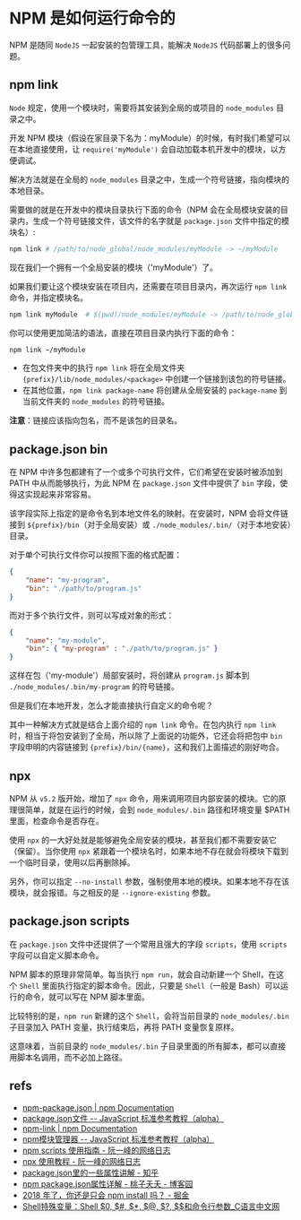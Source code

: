 # NPM 是如何运行命令的

NPM 是随同 `NodeJS` 一起安装的包管理工具，能解决 `NodeJS` 代码部署上的很多问题。

## npm link

`Node` 规定，使用一个模块时，需要将其安装到全局的或项目的 `node_modules` 目录之中。

开发 NPM 模块（假设在家目录下名为：myModule）的时候，有时我们希望可以在本地直接使用，让 `require('myModule')` 会自动加载本机开发中的模块，以方便调试。

解决方法就是在全局的 `node_modules` 目录之中，生成一个符号链接，指向模块的本地目录。

需要做的就是在开发中的模块目录执行下面的命令（NPM 会在全局模块安装的目录内，生成一个符号链接文件，该文件的名字就是 `package.json` 文件中指定的模块名）:

```bash
npm link # /path/to/node_global/node_modules/myModule -> ~/myModule
```

现在我们一个拥有一个全局安装的模块（'myModule'）了。

如果我们要让这个模块安装在项目内，还需要在项目目录内，再次运行 `npm link` 命令，并指定模块名。

```bash
npm link myModule  # $(pwd)/node_modules/myModule -> /path/to/node_global/node_modules/myModule
```

你可以使用更加简洁的语法，直接在项目目录内执行下面的命令：

```bash
npm link ~/myModule
```

* 在包文件夹中的执行 `npm link` 将在全局文件夹 `{prefix}/lib/node_modules/<package>` 中创建一个链接到该包的符号链接。
* 在其他位置，`npm link package-name` 将创建从全局安装的 `package-name` 到当前文件夹的 `node_modules` 的符号链接。

**注意**：链接应该指向包名，而不是该包的目录名。

## package.json bin

在 NPM 中许多包都建有了一个或多个可执行文件，它们希望在安装时被添加到 PATH 中从而能够执行，为此 NPM 在 `package.json` 文件中提供了 `bin` 字段，使得这实现起来非常容易。

该字段实际上指定的是命令名到本地文件名的映射。在安装时，NPM 会将文件链接到  `${prefix}/bin`（对于全局安装）或 `./node_modules/.bin/`（对于本地安装）目录。

对于单个可执行文件你可以按照下面的格式配置：

```json
{
    "name": "my-program",
    "bin": "./path/to/program.js"
}
```

而对于多个执行文件，则可以写成对象的形式：

```json
{
    "name": "my-module",
    "bin": { "my-program" : "./path/to/program.js" }
}
```

这样在包（'my-module'）局部安装时，将创建从 `program.js` 脚本到 `./node_modules/.bin/my-program` 的符号链接。

但是我们在本地开发，怎么才能直接执行自定义的命令呢？

其中一种解决方式就是结合上面介绍的 `npm link` 命令。在包内执行 `npm link` 时，相当于将包安装到了全局，所以除了上面说的功能外，它还会将把包中 `bin` 字段申明的内容链接到 `{prefix}/bin/{name}`，这和我们上面描述的刚好吻合。

## npx

<!-- 可是现在这样运行的话我们又创建了全局的包，有没有办法避开呢？ -->

NPM 从 `v5.2` 版开始，增加了 `npx` 命令，用来调用项目内部安装的模块。它的原理很简单，就是在运行的时候，会到 `node_modules/.bin` 路径和环境变量 $PATH 里面，检查命令是否存在。

使用 `npx` 的一大好处就是能够避免全局安装的模块，甚至我们都不需要安装它（保留）。当你使用 `npx` 紧跟着一个模块名时，如果本地不存在就会将模块下载到一个临时目录，使用以后再删除掉。

另外，你可以指定 `--no-install` 参数，强制使用本地的模块。如果本地不存在该模块，就会报错。与之相反的是 `--ignore-existing` 参数。

<!--
在本例中，你可以执行下面的命令来运行你的脚本：

```bash
$ npx --no-install my-program
```
-->

## package.json scripts

在 `package.json` 文件中还提供了一个常用且强大的字段 `scripts`，使用 `scripts` 字段可以自定义脚本命令。

NPM 脚本的原理非常简单。每当执行 `npm run`，就会自动新建一个 Shell，在这个 `Shell` 里面执行指定的脚本命令。因此，只要是 `Shell`（一般是 Bash）可以运行的命令，就可以写在 NPM 脚本里面。

比较特别的是，`npm run` 新建的这个 `Shell`，会将当前目录的 `node_modules/.bin` 子目录加入 PATH 变量，执行结束后，再将 PATH 变量恢复原样。

这意味着，当前目录的 `node_modules/.bin` 子目录里面的所有脚本，都可以直接用脚本名调用，而不必加上路径。

## refs

* [npm-package.json | npm Documentation](https://docs.npmjs.com/files/package.json)
* [package.json文件 -- JavaScript 标准参考教程（alpha）](http://javascript.ruanyifeng.com/nodejs/packagejson.html)
* [npm-link | npm Documentation](https://docs.npmjs.com/cli/link.html)
* [npm模块管理器 -- JavaScript 标准参考教程（alpha）](https://javascript.ruanyifeng.com/nodejs/npm.html)
* [npm scripts 使用指南 - 阮一峰的网络日志](http://www.ruanyifeng.com/blog/2016/10/npm_scripts.html)
* [npx 使用教程 - 阮一峰的网络日志](http://www.ruanyifeng.com/blog/2019/02/npx.html)
* [package.json里的一些属性讲解 - 知乎](https://zhuanlan.zhihu.com/p/33928507)
* [npm package.json属性详解 - 桃子夭夭 - 博客园](https://www.cnblogs.com/tzyy/p/5193811.html)
* [2018 年了，你还是只会 npm install 吗？ - 掘金](https://juejin.im/post/5ab3f77df265da2392364341)
* [Shell特殊变量：Shell $0, $#, $*, $@, $?, $$和命令行参数_C语言中文网](http://c.biancheng.net/cpp/view/2739.html)
